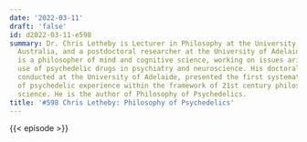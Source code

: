 ```yaml
---
date: '2022-03-11'
draft: 'false'
id: d2022-03-11-e598
summary: Dr. Chris Letheby is Lecturer in Philosophy at the University of Western
  Australia, and a postdoctoral researcher at the University of Adelaide. Dr. Letheby
  is a philosopher of mind and cognitive science, working on issues arising from the
  use of psychedelic drugs in psychiatry and neuroscience. His doctoral research,
  conducted at the University of Adelaide, presented the first systematic analysis
  of psychedelic experience within the framework of 21st century philosophy of cognitive
  science. He is the author of Philosophy of Psychedelics.
title: '#598 Chris Letheby: Philosophy of Psychedelics'
---
```

{{< episode >}}
